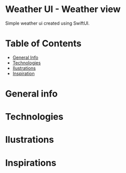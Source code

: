 
# Weather UI - Weather view

Simple weather ui created using SwiftUI.

# Table of Contents

- <a href="https://github.com/sergiosepulveda09/SwiftUI-WeatherView/tree/main#general-info" >General Info</a>
- <a href="https://github.com/sergiosepulveda09/SwiftUI-WeatherView/tree/main#technologies">Technologies</a>
- <a href="https://github.com/sergiosepulveda09/SwiftUI-WeatherView/tree/main#ilustrations">Ilustrations</a>
- <a href="https://github.com/sergiosepulveda09/SwiftUI-WeatherView/tree/main#inspirations">Inspiration</a>

# General info

# Technologies

# Ilustrations

# Inspirations
